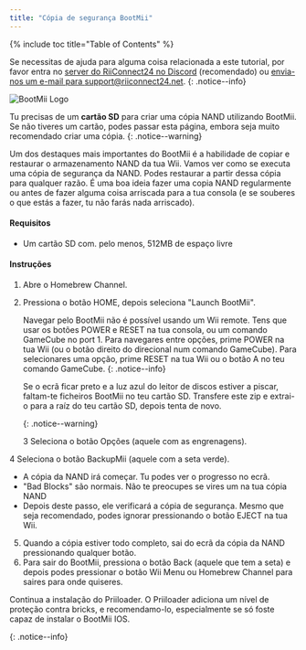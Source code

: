 ```yaml
---
title: "Cópia de segurança BootMii"
---
```


{% include toc title="Table of Contents" %}

Se necessitas de ajuda para alguma coisa relacionada a este tutorial, por favor entra no [server do RiiConnect24 no Discord](https://discord.gg/b4Y7jfD) (recomendado) ou [envia-nos um e-mail para support@riiconnect24.net](mailto:support@riiconnect24.net).
{: .notice--info}

![BootMii Logo](/images/bootmii.png)

Tu precisas de um **cartão SD** para criar uma cópia NAND utilizando BootMii. Se não tiveres um cartão, podes passar esta página, embora seja muito recomendado criar uma cópia.
{: .notice--warning}

Um dos destaques mais importantes do BootMii é a habilidade de copiar e restaurar o armazenamento NAND da tua Wii. Vamos ver como se executa uma cópia de segurança da NAND. Podes restaurar a partir dessa cópia para qualquer razão. É uma boa ideia fazer uma copia NAND regularmente ou antes de fazer alguma coisa arriscada para a tua consola (e se souberes o que estás a fazer, tu não farás nada arriscado).

#### Requisitos
* Um cartão SD com. pelo menos, 512MB de espaço livre

#### Instruções
1. Abre o Homebrew Channel.
2. Pressiona o botão HOME, depois seleciona "Launch BootMii".

    Navegar pelo BootMii não é possível usando um Wii remote. Tens que usar os botões POWER e RESET na tua consola, ou um comando GameCube no port 1. Para navegares entre opções, prime POWER na tua Wii (ou o botão direito do direcional num comando GameCube). Para selecionares uma opção, prime RESET na tua Wii ou o botão A no teu comando GameCube.
    {: .notice--info}


    Se o ecrã ficar preto e a luz azul do leitor de discos estiver a piscar, faltam-te ficheiros BootMii no teu cartão SD. Transfere
 este zip e extrai-o para a raíz do teu cartão SD, depois tenta de novo. </p> 
   
   {: .notice--warning}</li> 
   
   3 Seleciona o botão Opções (aquele com as engrenagens).

4 Seleciona o botão BackupMii (aquele com a seta verde).</ol> 

- A cópia da NAND irá começar. Tu podes ver o progresso no ecrã.
- "Bad Blocks" são normais. Não te preocupes se vires um na tua cópia NAND
- Depois deste passo, ele verificará a cópia de segurança. Mesmo que seja recomendado, podes ignorar pressionando o botão EJECT na tua Wii.

5. Quando a cópia estiver todo completo, sai do ecrã da cópia da NAND pressionando qualquer botão.
6. Para sair do BootMii, pressiona o botão Back (aquele que tem a seta) e depois podes pressionar o botão Wii Menu ou Homebrew Channel para saires para onde quiseres.

<!---
To restore from a NAND backup on your SD card, you can follow these instructions using RestoreMii (the button right next to BackupMii with a red arrow).
{: .notice--info}
-->

Continua a instalação do Priiloader. O Priiloader adiciona um nível de proteção contra bricks, e recomendamo-lo, especialmente se só foste capaz de instalar o BootMii IOS. 

{: .notice--info}
